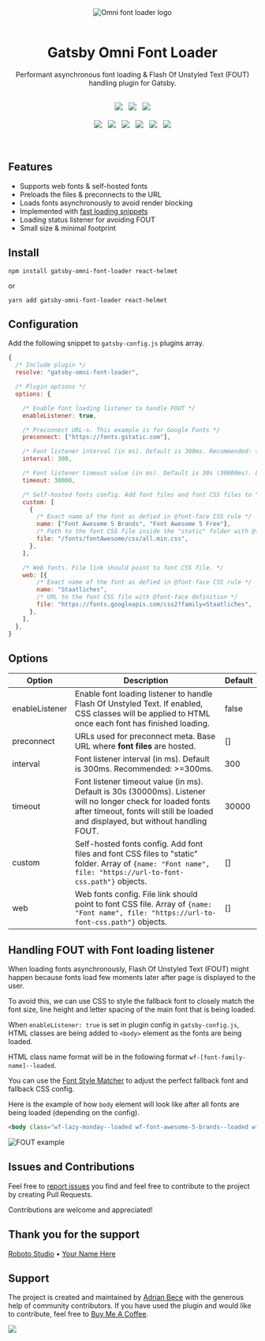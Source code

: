 <div align="center">
<img src="https://res.cloudinary.com/dazdt97d3/image/upload/c_scale,q_auto:best,w_200/v1606558223/omni-logo.jpg" alt="Omni font loader logo">
<br/><br/>
<h1>Gatsby Omni Font Loader</h1>

Performant asynchronous font loading & Flash Of Unstyled Text (FOUT) handling plugin for Gatsby.

<br/>
<img src="https://badgen.net/github/tag/codeAdrian/gatsby-omni-font-loader" />
&nbsp;
<img src="https://badgen.net/npm/dt/gatsby-omni-font-loader" />
&nbsp;
<img src="https://img.shields.io/badge/PRs-welcome-brightgreen.svg" />
<br/><br/>

<img src="https://badgen.net/github/stars/codeAdrian/gatsby-omni-font-loader" />
&nbsp;
<img src="https://badgen.net/github/open-issues/codeAdrian/gatsby-omni-font-loader" />
&nbsp;
<img src="https://badgen.net/github/closed-issues/codeAdrian/gatsby-omni-font-loader" />
&nbsp;
<img src="https://badgen.net/github/last-commit/codeAdrian/gatsby-omni-font-loader/main" />
&nbsp;
<img src="https://badgen.net/github/license/codeAdrian/gatsby-omni-font-loader" />
&nbsp;
<img src="https://badgen.net/packagephobia/install/gatsby-omni-font-loader" />
</div>
<br/><br/>

## Features

* Supports web fonts & self-hosted fonts
* Preloads the files & preconnects to the URL
* Loads fonts asynchronously to avoid render blocking
* Implemented with [fast loading snippets](https://csswizardry.com/2020/05/the-fastest-google-fonts/)
* Loading status listener for avoiding FOUT
* Small size & minimal footprint

## Install

`npm install gatsby-omni-font-loader react-helmet`

or

`yarn add gatsby-omni-font-loader react-helmet`

## Configuration

Add the following snippet to `gatsby-config.js` plugins array.

```js
{
  /* Include plugin */
  resolve: "gatsby-omni-font-loader",

  /* Plugin options */
  options: {

    /* Enable font loading listener to handle FOUT */
    enableListener: true,

    /* Preconnect URL-s. This example is for Google Fonts */
    preconnect: ["https://fonts.gstatic.com"],

    /* Font listener interval (in ms). Default is 300ms. Recommended: >=300ms */
    interval: 300,

    /* Font listener timeout value (in ms). Default is 30s (30000ms). Listener will no longer check for loaded fonts after timeout, fonts will still be loaded and displayed, but without handling FOUT. */
    timeout: 30000,

    /* Self-hosted fonts config. Add font files and font CSS files to "static" folder */
    custom: [
      {
        /* Exact name of the font as defied in @font-face CSS rule */
        name: ["Font Awesome 5 Brands", "Font Awesome 5 Free"],
        /* Path to the font CSS file inside the "static" folder with @font-face definition */
        file: "/fonts/fontAwesome/css/all.min.css",
      },
    ],

    /* Web fonts. File link should point to font CSS file. */
    web: [{
        /* Exact name of the font as defied in @font-face CSS rule */
        name: "Staatliches",
        /* URL to the font CSS file with @font-face definition */
        file: "https://fonts.googleapis.com/css2?family=Staatliches",
      },
    ],
  },
}
```

## Options

<table>
  <thead>
    <tr>
      <th>Option</th>
      <th>Description</th>
      <th>Default</th>
    </tr>
  </thead>
  <tbody>
    <tr>
      <td>enableListener</td>
      <td>Enable font loading listener to handle Flash Of Unstyled Text. If enabled, CSS classes will be applied to HTML once each font has finished loading.</td>
      <td>false</td>
    </tr>
    <tr>
      <td>preconnect</td>
      <td>URLs used for preconnect meta. Base URL where <strong>font files</strong> are hosted.</td>
      <td>[]</td>
    </tr>
    <tr>
      <td>interval</td>
      <td>Font listener interval (in ms). Default is 300ms. Recommended: >=300ms. </td>
      <td>300</td>
    </tr>
    <tr>
      <td>timeout</td>
      <td>Font listener timeout value (in ms). Default is 30s (30000ms). Listener will no longer check for loaded fonts after timeout, fonts will still be loaded and displayed, but without handling FOUT.</td>
      <td>30000</td>
    </tr>
    <tr>
      <td>custom</td>
      <td>Self-hosted fonts config. Add font files and font CSS files to "static" folder. Array of <code>{name: "Font name", file: "https://url-to-font-css.path"}</code> objects.</td>
      <td>[]</td>
    </tr>
    <tr>
      <td>web</td>
      <td>Web fonts config. File link should point to font CSS file. Array of <code>{name: "Font name", file: "https://url-to-font-css.path"}</code> objects.</td>
      <td>[]</td>
    </tr>
  <tbody>
</table>

## Handling FOUT with Font loading listener

When loading fonts asynchronously, Flash Of Unstyled Text (FOUT) might happen because fonts load few moments later after page is displayed to the user.

To avoid this, we can use CSS to style the fallback font to closely match the font size, line height and letter spacing of the main font that is being loaded.

When `enableListener: true` is set in plugin config in `gatsby-config.js`, HTML classes are being added to `<body>` element as the fonts are being loaded.

HTML class name format will be in the following format `wf-[font-family-name]--loaded`.

You can use the [Font Style Matcher](https://meowni.ca/font-style-matcher/) to adjust the perfect fallback font and fallback CSS config.

Here is the example of how `body` element will look like after all fonts are being loaded (depending on the config).

```html
<body class="wf-lazy-monday--loaded wf-font-awesome-5-brands--loaded wf-font-awesome-5-free--loaded wf-staatliches--loaded wf-henny-penny--loaded">
```

<img alt="FOUT example" src="https://res.cloudinary.com/dazdt97d3/image/upload/v1604140006/fouc.gif">

## Issues and Contributions

Feel free to [report issues](https://github.com/codeAdrian/gatsby-omni-font-loader/issues) you find and feel free to contribute to the project by creating Pull Requests.

Contributions are welcome and appreciated!

## Thank you for the support

[Roboto Studio](https://roboto.studio/) • [Your Name Here](https://www.buymeacoffee.com/ubnZ8GgDJ/e/11337)

## Support

The project is created and maintained by [Adrian Bece](https://codeadrian.github.io/) with the generous help of community contributors. If you have used the plugin and would like to contribute, feel free to [Buy Me A Coffee](https://www.buymeacoffee.com/ubnZ8GgDJ).

<a href="https://www.buymeacoffee.com/ubnZ8GgDJ"><img src="https://img.buymeacoffee.com/button-api/?text=Support this project&emoji=&slug=ubnZ8GgDJ&button_colour=BD5FFF&font_colour=ffffff&font_family=Bree&outline_colour=000000&coffee_colour=FFDD00"></a>
